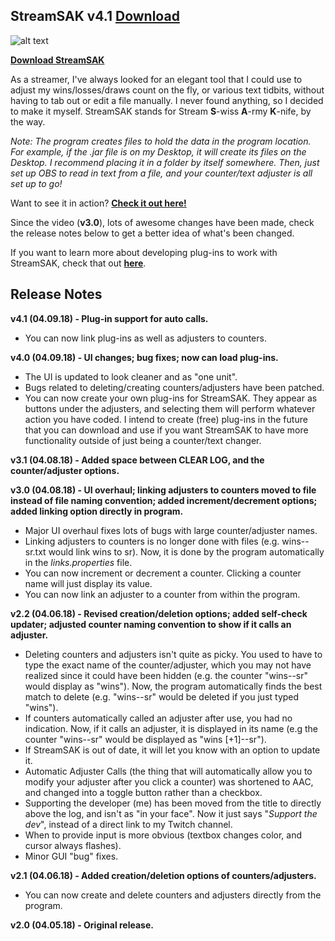 ## StreamSAK v4.1 **[Download](https://github.com/ShermanZero/StreamSAK/raw/master/data/StreamSAK.jar)**

![alt text](https://github.com/ShermanZero/StreamSAK/blob/master/data/Capture.PNG "StreamSAK v4.1")

**[Download StreamSAK](https://github.com/ShermanZero/StreamSAK/raw/master/data/StreamSAK.jar)**

As a streamer, I've always looked for an elegant tool that I could use to adjust my wins/losses/draws count on the fly, or various text tidbits, without having to tab out or edit a file manually.  I never found anything, so I decided to make it myself.  StreamSAK stands for Stream **S**-wiss **A**-rmy **K**-nife, by the way.

*Note: The program creates files to hold the data in the program location.  For example, if the .jar file is on my Desktop, it will create its files on the Desktop.  I recommend placing it in a folder by itself somewhere.  Then, just set up OBS to read in text from a file, and your counter/text adjuster is all set up to go!*

Want to see it in action?  **[Check it out here!](https://www.youtube.com/watch?v=5vMYJbCoJkU)**

Since the video (**v3.0**), lots of awesome changes have been made, check the release notes below to get a better idea of what's been changed.

If you want to learn more about developing plug-ins to work with StreamSAK, check that out **[here](data/plugins)**.


## Release Notes

**v4.1 (04.09.18) - Plug-in support for auto calls.**
  - You can now link plug-ins as well as adjusters to counters.

**v4.0 (04.09.18) - UI changes; bug fixes; now can load plug-ins.**
  - The UI is updated to look cleaner and as "one unit".
  - Bugs related to deleting/creating counters/adjusters have been patched.
  - You can now create your own plug-ins for StreamSAK.  They appear as buttons under the adjusters, and selecting them will perform whatever action you have coded.  I intend to create (free) plug-ins in the future that you can download and use if you want StreamSAK to have more functionality outside of just being a counter/text changer.

**v3.1 (04.08.18) - Added space between CLEAR LOG, and the counter/adjuster options.**

**v3.0 (04.08.18) - UI overhaul; linking adjusters to counters moved to file instead of file naming convention; added increment/decrement options; added linking option directly in program.**
  - Major UI overhaul fixes lots of bugs with large counter/adjuster names.
  - Linking adjusters to counters is no longer done with files (e.g. wins--sr.txt would link wins to sr).  Now, it is done by the program automatically in the *links.properties* file.
  - You can now increment or decrement a counter.  Clicking a counter name will just display its value.
  - You can now link an adjuster to a counter from within the program.

**v2.2 (04.06.18) - Revised creation/deletion options; added self-check updater; adjusted counter naming convention to show if it calls an adjuster.**
  - Deleting counters and adjusters isn't quite as picky.  You used to have to type the exact name of the counter/adjuster, which you may not have realized since it could have been hidden (e.g. the counter "wins--sr" would display as "wins").  Now, the program automatically finds the best match to delete (e.g. "wins--sr" would be deleted if you just typed "wins").
  - If counters automatically called an adjuster after use, you had no indication.  Now, if it calls an adjuster, it is displayed in its name (e.g the counter "wins--sr" would be displayed as "wins [+1]--sr").
  - If StreamSAK is out of date, it will let you know with an option to update it.
  - Automatic Adjuster Calls (the thing that will automatically allow you to modify your adjuster after you click a counter) was shortened to AAC, and changed into a toggle button rather than a checkbox.
  - Supporting the developer (me) has been moved from the title to directly above the log, and isn't as "in your face".  Now it just says "*Support the dev*", instead of a direct link to my Twitch channel.
  - When to provide input is more obvious (textbox changes color, and cursor always flashes).
  - Minor GUI "bug" fixes.

**v2.1 (04.06.18) - Added creation/deletion options of counters/adjusters.**
  - You can now create and delete counters and adjusters directly from the program.

**v2.0 (04.05.18) - Original release.**
